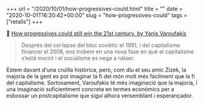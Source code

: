 +++
url = "/2020/10/01/how-progressives-could.html"
title = ""
date = "2020-10-01T16:20:42+00:00"
slug = "how-progressives-could"
tags = ["retalls"]
+++

📎 [How progressives could still win the 21st century, by Yanis Varoufakis](https://thecorrespondent.com/722/how-progressives-could-still-win-the-21st-century-by-yanis-varoufakis/796704541468-c88fabf1)

> Després del col·lapse del bloc soviètic el 1991, i del capitalisme financer el 2008, ens trobem en una nova fase en què el capitalisme s’està morint i el socialisme es nega a nàixer.

Estem davant d'una cruïlla històrica, però, com diu el seu amic Zizek, la majoria de la gent es pot imaginar la fi del món molt més fàcilment que la fi del capitalisme. Sortosament, Varoufakis té més imaginació que la majoria, i una imaginació suficientment concreta en termes econòmics per a esbossar un postcapitalisme que sigui alhora versemblant i esperançador.
